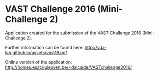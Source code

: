 # VAST Challenge 2016 (Mini-Challenge 2)

Application created for the submission of the VAST Challenge 2016 (Mini-Challenge 2).

Further information can be found here: http://vda-lab.github.io/assets/vast16.pdf

Online version of the application: http://homes.esat.kuleuven.be/~dalcaide/VASTchallenge2016/
